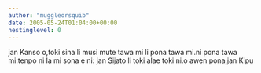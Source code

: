 ```yaml
---
author: "muggleorsquib"
date: 2005-05-24T01:04:00+00:00
nestinglevel: 0
---
```

jan Kanso o,toki sina li musi mute tawa mi li pona tawa mi.ni pona tawa mi:tenpo ni la mi sona e ni: jan Sijato li toki alae toki ni.o awen pona,jan Kipu